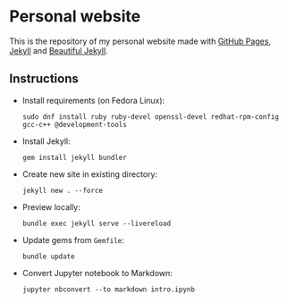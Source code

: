 # Personal website

This is the repository of my personal website made with [GitHub Pages](https://docs.github.com/en/pages),
[Jekyll](https://jekyllrb.com/) and [Beautiful Jekyll](https://beautifuljekyll.com/).


## Instructions

- Install requirements (on Fedora Linux):
    ```
    sudo dnf install ruby ruby-devel openssl-devel redhat-rpm-config gcc-c++ @development-tools
    ```

- Install Jekyll:
    ```
    gem install jekyll bundler
    ```

- Create new site in existing directory:
    ```
    jekyll new . --force
    ```

- Preview locally:
    ```
    bundle exec jekyll serve --livereload
    ```

- Update gems from `Gemfile`:
    ```
    bundle update
    ```

- Convert Jupyter notebook to Markdown:
    ```
    jupyter nbconvert --to markdown intro.ipynb
    ```

